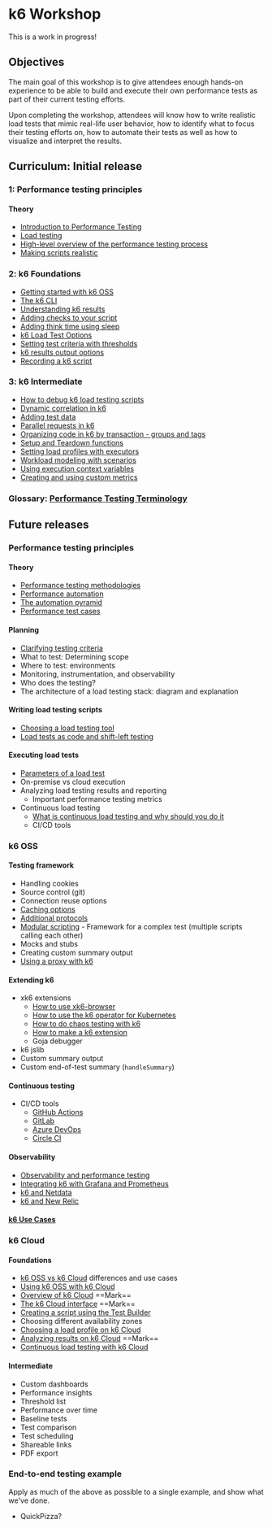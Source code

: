 # k6 Workshop

This is a work in progress!

## Objectives

The main goal of this workshop is to give attendees enough hands-on experience to be able to build and execute their own performance tests as part of their current testing efforts.

Upon completing the workshop, attendees will know how to write realistic load tests that mimic real-life user behavior, how to identify what to focus their testing efforts on, how to automate their tests as well as how to visualize and interpret the results.

## Curriculum: Initial release

### 1: Performance testing principles

#### Theory
- [Introduction to Performance Testing](Modules/Introduction%20to%20Performance%20Testing.md)
- [Load testing](Modules/Load%20Testing.md)
- [High-level overview of the performance testing process](Modules/High-level%20overview%20of%20the%20performance%20testing%20process.md)
- [Making scripts realistic](Modules/Making%20scripts%20realistic.md)

### 2: k6 Foundations

- [Getting started with k6 OSS](Modules/Getting%20started%20with%20k6%20OSS.md)
- [The k6 CLI](Modules/The%20k6%20CLI.md)
- [Understanding k6 results](Modules/Understanding%20k6%20results.md)
- [Adding checks to your script](Modules/Adding%20checks%20to%20your%20script.md)
- [Adding think time using sleep](Modules/Adding%20think%20time%20using%20sleep.md)
- [k6 Load Test Options](Modules/k6%20Load%20Test%20Options.md)
- [Setting test criteria with thresholds](Modules/Setting%20test%20criteria%20with%20thresholds.md)
- [k6 results output options](Modules/k6%20results%20output%20options.md)
- [Recording a k6 script](Modules/Recording%20a%20k6%20script.md)

### 3: k6 Intermediate

- [How to debug k6 load testing scripts](Modules/How%20to%20debug%20k6%20load%20testing%20scripts.md)
- [Dynamic correlation in k6](Modules/Dynamic%20correlation%20in%20k6.md)
- [Adding test data](Modules/Adding%20test%20data.md)
- [Parallel requests in k6](Modules/Parallel%20requests%20in%20k6.md)
- [Organizing code in k6 by transaction - groups and tags](Modules/Organizing%20code%20in%20k6%20by%20transaction%20-%20groups%20and%20tags.md)
- [Setup and Teardown functions](Modules/Setup%20and%20Teardown%20functions.md)
- [Setting load profiles with executors](Modules/Setting%20load%20profiles%20with%20executors.md)
- [Workload modeling with scenarios](Modules/Workload%20modeling%20with%20scenarios.md)
- [Using execution context variables](Modules/Using%20execution%20context%20variables.md)
- [Creating and using custom metrics](Modules/Creating%20and%20using%20custom%20metrics.md)


### Glossary: [Performance Testing Terminology](Modules/Performance%20Testing%20Terminology.md)

## Future releases

### Performance testing principles

#### Theory
- [Performance testing methodologies](Modules/Performance%20testing%20methodologies.md)
- [Performance automation](Modules/Performance%20automation.md)
- [The automation pyramid](Modules/The%20automation%20pyramid.md)
- [Performance test cases](Modules/Performance%20test%20cases.md)

#### Planning
- [Clarifying testing criteria](Modules/Clarifying%20testing%20criteria.md)
- What to test: Determining scope
- Where to test: environments
- Monitoring, instrumentation, and observability
- Who does the testing?
- The architecture of a load testing stack: diagram and explanation

#### Writing load testing scripts
- [Choosing a load testing tool](Modules/Choosing%20a%20load%20testing%20tool.md)
- [Load tests as code and shift-left testing](Modules/Load%20tests%20as%20code%20and%20shift-left%20testing.md)

#### Executing load tests
- [Parameters of a load test](Modules/Parameters%20of%20a%20load%20test.md)
- On-premise vs cloud execution
- Analyzing load testing results and reporting
	- Important performance testing metrics
- Continuous load testing
	- [What is continuous load testing and why should you do it](Modules/What%20is%20continuous%20load%20testing%20and%20why%20should%20you%20do%20it.md)
	- CI/CD tools

### k6 OSS

#### Testing framework
- Handling cookies
- Source control (git)
- Connection reuse options
- [Caching options](Modules/Caching%20options.md)
- [Additional protocols](Modules/Additional%20protocols.md)
- [Modular scripting](Modules/Modular%20scripting.md) - Framework for a complex test (multiple scripts calling each other)
- Mocks and stubs
- Creating custom summary output
- [Using a proxy with k6](Modules/Using%20a%20proxy%20with%20k6.md)

#### Extending k6
- xk6 extensions
	- [How to use xk6-browser](Modules/How%20to%20use%20xk6-browser.md)
	- [How to use the k6 operator for Kubernetes](Modules/How%20to%20use%20the%20k6%20operator%20for%20Kubernetes.md)
	- [How to do chaos testing with k6](Modules/How%20to%20do%20chaos%20testing%20with%20k6.md)
	- [How to make a k6 extension](Modules/How%20to%20make%20a%20k6%20extension.md)
	- Goja debugger
- k6 jslib
- Custom summary output
- Custom end-of-test summary (`handleSummary`)

#### Continuous testing
- CI/CD tools
	- [GitHub Actions](Modules/GitHub%20Actions.md)
	- [GitLab](Modules/GitLab.md)
	- [Azure DevOps](Modules/Azure%20DevOps.md)
	- [Circle CI](Modules/Circle%20CI.md)

#### Observability
- [Observability and performance testing](Modules/Observability%20and%20performance%20testing.md)
- [Integrating k6 with Grafana and Prometheus](Modules/Integrating%20k6%20with%20Grafana%20and%20Prometheus.md)
- [k6 and Netdata](Modules/k6%20and%20Netdata.md)
- [k6 and New Relic](Modules/k6%20and%20New%20Relic.md)

#### [k6 Use Cases](Modules/k6%20Use%20Cases.md)

### k6 Cloud

#### Foundations
- [k6 OSS vs k6 Cloud](Modules/k6%20OSS%20vs%20k6%20Cloud.md) differences and use cases
- [Using k6 OSS with k6 Cloud](Modules/Using%20k6%20OSS%20with%20k6%20Cloud.md)
- [Overview of k6 Cloud](Modules/Overview%20of%20k6%20Cloud.md) ==Mark==
- [The k6 Cloud interface](Modules/The%20k6%20Cloud%20interface.md) ==Mark==
- [Creating a script using the Test Builder](Modules/Creating%20a%20script%20using%20the%20Test%20Builder.md)
- Choosing different availability zones
- [Choosing a load profile on k6 Cloud](Modules/Choosing%20a%20load%20profile%20on%20k6%20Cloud.md)
- [Analyzing results on k6 Cloud](Modules/Analyzing%20results%20on%20k6%20Cloud.md) ==Mark==
- [Continuous load testing with k6 Cloud](Modules/Continuous%20load%20testing%20with%20k6%20Cloud.md)

#### Intermediate
- Custom dashboards
- Performance insights
- Threshold list
- Performance over time
- Baseline tests
- Test comparison
- Test scheduling
- Shareable links
- PDF export
### End-to-end testing example

Apply as much of the above as possible to a single example, and show what we've done.

- QuickPizza?

